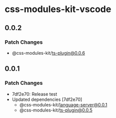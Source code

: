 # css-modules-kit-vscode

## 0.0.2

### Patch Changes

- @css-modules-kit/ts-plugin@0.0.6

## 0.0.1

### Patch Changes

- 7df2e70: Release test
- Updated dependencies [7df2e70]
  - @css-modules-kit/language-server@0.0.1
  - @css-modules-kit/ts-plugin@0.0.5
